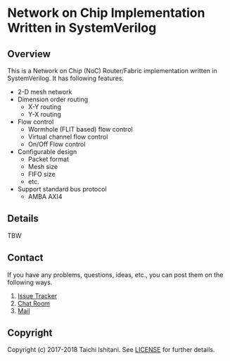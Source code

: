 # Network on Chip Implementation Written in SystemVerilog

## Overview

This is a Network on Chip (NoC) Router/Fabric implementation written in SystemVerilog. It has following features.

* 2-D mesh network
* Dimension order routing
    * X-Y routing
    * Y-X routing
* Flow control
    * Wormhole (FLIT based) flow control
    * Virtual channel flow control
    * On/Off Flow control
* Configurable design
    * Packet format
    * Mesh size
    * FIFO size
    * etc.
* Support standard bus protocol
    * AMBA AXI4


## Details

TBW

## Contact

If you have any problems, questions, ideas, etc., you can post them on the following ways.

1. [Issue Tracker](https://github.com/taichi-ishitani/noc/issues/new)
2. [Chat Room](https://gitter.im/taichi-ishitani/noc)
3. [Mail](mailto:taichi730@gmail.com)

## Copyright

Copyright (c) 2017-2018 Taichi Ishitani. See [LICENSE](LICENSE) for further details.
